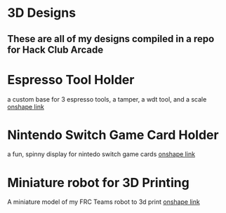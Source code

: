 # 3D Designs
## These are all of my designs compiled in a repo for Hack Club Arcade

# Espresso Tool Holder
a custom base for 3 espresso tools, a tamper, a wdt tool, and a scale
[onshape link](https://cad.onshape.com/documents/c8b43575438429a520eabca9/w/3984a4c3861dbdc459e116da/e/69450b3ba011b652331d9069?renderMode=0&uiState=668ac5852cd36c358f7dae68)

# Nintendo Switch Game Card Holder
a fun, spinny display for nintedo switch game cards
[onshape link](https://cad.onshape.com/documents/cae83ece9c81f585ded279fc/w/45ad3d354f12afc41a9670e2/e/ecae8ac655461557a35d1e2a?renderMode=0&uiState=66a0546fb36bf037ca5239ab)

# Miniature robot for 3D Printing
A miniature model of my FRC Teams robot to 3d print
[onshape link](https://cad.onshape.com/documents/4465119e14a3f6d9234deeab/w/237276e947dd611b558fed10/e/a29612a259698df484f52954?renderMode=0&uiState=66ad3ddb0144af24d1b9a9be)
